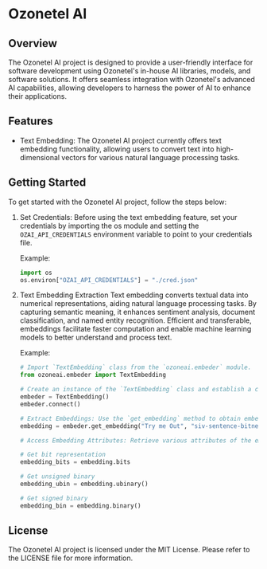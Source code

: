 # Ozonetel AI
## Overview
The Ozonetel AI project is designed to provide a user-friendly interface for software development using Ozonetel's in-house AI libraries, models, and software solutions. It offers seamless integration with Ozonetel's advanced AI capabilities, allowing developers to harness the power of AI to enhance their applications.

## Features
- Text Embedding: The Ozonetel AI project currently offers text embedding functionality, allowing users to convert text into high-dimensional vectors for various natural language processing tasks.

## Getting Started
To get started with the Ozonetel AI project, follow the steps below:

1. Set Credentials:
    Before using the text embedding feature, set your credentials by importing the os module and setting the `OZAI_API_CREDENTIALS` environment variable to point to your credentials file.
    
    Example:
    
    ```python
    import os
    os.environ["OZAI_API_CREDENTIALS"] = "./cred.json"
    ```
3. Text Embedding Extraction
    Text embedding converts textual data into numerical representations, aiding natural language processing tasks. By capturing semantic meaning, it enhances sentiment analysis, document classification, and named entity recognition. Efficient and transferable, embeddings facilitate faster computation and enable machine learning models to better understand and process text.

   Example:
    ```python
    # Import `TextEmbedding` class from the `ozoneai.embeder` module.
    from ozoneai.embeder import TextEmbedding
    
    # Create an instance of the `TextEmbedding` class and establish a connection.
    embeder = TextEmbedding()
    embeder.connect()
    
    # Extract Embeddings: Use the `get_embedding` method to obtain embeddings for your text.
    embedding = embeder.get_embedding("Try me Out", "siv-sentence-bitnet-pmbv2-wikid-small")
    
    # Access Embedding Attributes: Retrieve various attributes of the embedding object, such as bits, unsigned binary, and signed binary.
    
    # Get bit representation
    embedding_bits = embedding.bits
    
    # Get unsigned binary
    embedding_ubin = embedding.ubinary()
    
    # Get signed binary
    embedding_bin = embedding.binary()
    ```



## License
The Ozonetel AI project is licensed under the MIT License. Please refer to the LICENSE file for more information.

